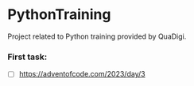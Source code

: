 # PythonTraining
Project related to Python training provided by QuaDigi.

### First task:
- [ ] https://adventofcode.com/2023/day/3